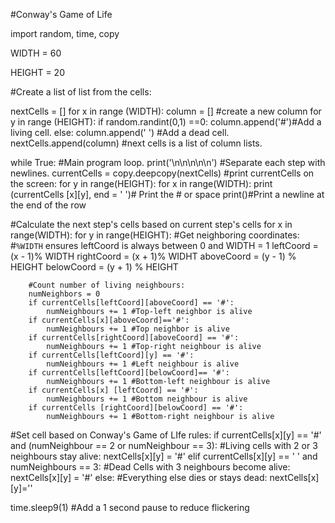 #Conway's Game of Life

import random, time, copy

WIDTH = 60

HEIGHT = 20


#Create a list of list from the cells:

nextCells = []
for x in range (WIDTH):
    column = [] #create a new column
    for y in range (HEIGHT):
        if random.randint(0,1) ==0:
            column.append('#')#Add a living cell.
        else: column.append(' ') #Add a dead cell.
    nextCells.append(column) #next cells is a list of column lists.

while True: #Main program loop.
    print('\n\n\n\n\n') #Separate each step with newlines.
    currentCells = copy.deepcopy(nextCells)
#print currentCells on the screen:
    for y in range(HEIGHT):
        for x in range(WIDTH):
            print (currentCells [x][y], end = ' ')# Print the # or space
        print()#Print a newline at the end of the row
        
#Calculate the next step's cells based on current step's cells
for x in range(WIDTH):
    for y in range(HEIGHT):
        #Get neighboring coordinates:
        #`%WIDTH` ensures leftCoord is always between 0 and WIDTH = 1
        leftCoord = (x - 1)% WIDTH
        rightCoord = (x + 1)% WIDHT
        aboveCoord = (y - 1) % HEIGHT
        belowCoord = (y + 1) % HEIGHT

        #Count number of living neighbours:
        numNeighbors = 0
        if currentCells[leftCoord][aboveCoord] == '#':
            numNeighbours += 1 #Top-left neighbor is alive
        if currentCells[x][aboveCoord]=='#':
            numNeighbours += 1 #Top neighbor is alive
        if currentCells[rightCoord][aboveCoord] == '#':
            numNeighbours += 1 #Top-right neighbour is alive
        if currentCells[leftCoord][y] == '#':
            numNeighbours += 1 #Left neighbour is alive
        if currentCells[leftCoord][belowCoord]== '#':
            numNeighbours += 1 #Bottom-left neighbour is alive
        if currentCells[x] [leftCoord] == '#':
            numNeighbours += 1 #Bottom neighbour is alive
        if currentCells [rightCoord][belowCoord] == '#':
            numNeighbours += 1 #Bottom-right neighbour is alive

#Set cell based on Conway's Game of LIfe rules:
        if currentCells[x][y] == '#' and (numNeighbour == 2 or numNeighbour == 3):
            #Living cells with 2 or 3 neighbours stay alive:
            nextCells[x][y] = '#'
        elif currentCells[x][y] == ' ' and numNeighbours == 3:
            #Dead Cells with 3 neighbours become alive:
            nextCells[x][y] = '#'
        else:
            #Everything else dies or stays dead:
            nextCells[x][y]=''

time.sleep9(1) #Add a 1 second pause to reduce flickering
        
    
        
